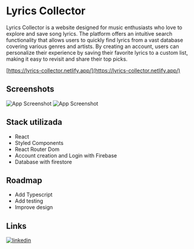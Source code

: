 
# Lyrics Collector

Lyrics Collector is a website designed for music enthusiasts who love to explore and save song lyrics. The platform offers an intuitive search functionality that allows users to quickly find lyrics from a vast database covering various genres and artists. By creating an account, users can personalize their experience by saving their favorite lyrics to a custom list, making it easy to revisit and share their top picks.

[https://lyrics-collector.netlify.app/](https://lyrics-collector.netlify.app/)
## Screenshots

![App Screenshot](https://via.placeholder.com/468x300?text=App+Screenshot+Here)
![App Screenshot](https://via.placeholder.com/468x300?text=App+Screenshot+Here)


## Stack utilizada

* React
* Styled Components
* React Router Dom
* Account creation and Login with Firebase
* Database with firestore


## Roadmap

* Add Typescript
* Add testing
* Improve design


## Links
[![linkedin](https://img.shields.io/badge/linkedin-0A66C2?style=for-the-badge&logo=linkedin&logoColor=white)](https://www.linkedin.com/in/denisesantosdev/)

